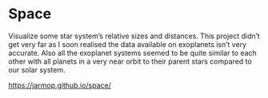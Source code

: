 # Space

Visualize some star system’s relative sizes and distances. This project didn’t get very far as I soon realised the data available on exoplanets isn’t very accurate. Also all the exoplanet systems seemed to be quite similar to each other with all planets in a very near orbit to their parent stars compared to our solar system.

https://jarmop.github.io/space/
